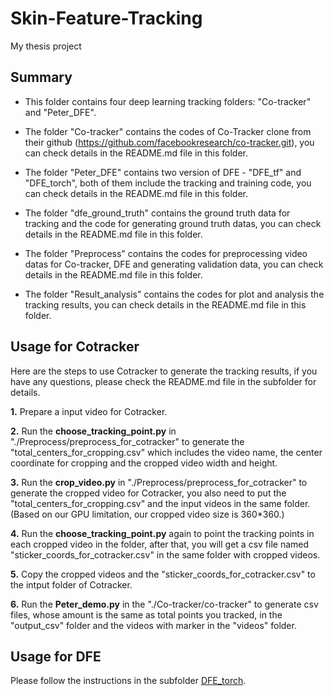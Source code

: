 # Skin-Feature-Tracking
My thesis project
## Summary

- This folder contains four deep learning tracking folders: "Co-tracker" and "Peter_DFE".

- The folder "Co-tracker" contains the codes of Co-Tracker clone from their github (https://github.com/facebookresearch/co-tracker.git), you can check details in the README.md file in this folder.

- The folder "Peter_DFE" contains two version of DFE - "DFE_tf" and "DFE_torch", both of them include the tracking and training code, you can check details in the README.md file in this folder.

- The folder "dfe_ground_truth" contains the ground truth data for tracking and the code for generating ground truth datas, you can check details in the README.md file in this folder.

- The folder "Preprocess" contains the codes for preprocessing video datas for Co-tracker, DFE and generating validation data, you can check details in the README.md file in this folder.

- The folder "Result_analysis" contains the codes for plot and analysis the tracking results, you can check details in the README.md file in this folder.

## Usage for Cotracker

Here are the steps to use Cotracker to generate the tracking results, if you have any questions, please check the README.md file in the  subfolder for details.

**1.** Prepare a input video for Cotracker.

**2.** Run the **choose_tracking_point.py** in "./Preprocess/preprocess_for_cotracker" to generate the "total_centers_for_cropping.csv" which includes the video name, the center coordinate for cropping and the cropped video width and height.

**3.** Run the **crop_video.py** in "./Preprocess/preprocess_for_cotracker" to generate the cropped video for Cotracker, you also need to put the "total_centers_for_cropping.csv" and the input videos in the same folder. (Based on our GPU limitation, our cropped video size is 360*360.)

**4.** Run the **choose_tracking_point.py** again to point the tracking points in each cropped video in the folder, after that, you will get a csv file named "sticker_coords_for_cotracker.csv" in the same folder with cropped videos.

**5.** Copy the cropped videos and the "sticker_coords_for_cotracker.csv" to the intput folder of Cotracker.

**6.** Run the **Peter_demo.py** in the "./Co-tracker/co-tracker" to generate csv files, whose amount is the same as total points you tracked, in the "output_csv" folder and the videos with marker in the "videos" folder.

## Usage for DFE
 
Please follow the instructions in the subfolder [DFE_torch](https://github.com/Peter890206/Skin-Feature-Tracking/tree/main/Peter_DFE/DFE_torch).


